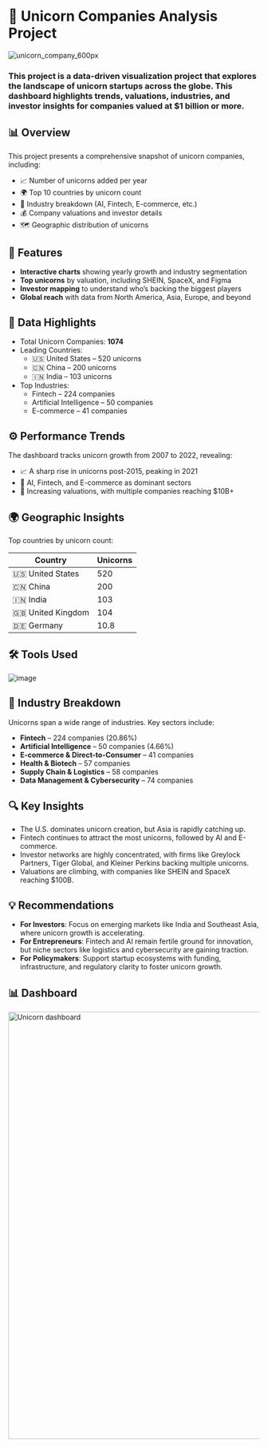 # 🦄 Unicorn Companies Analysis Project

![unicorn_company_600px](https://github.com/user-attachments/assets/1e8c8f89-f258-4bc8-95c0-400bbad2d5ed)


### This project is a data-driven visualization project that explores the landscape of unicorn startups across the globe. This dashboard highlights trends, valuations, industries, and investor insights for companies valued at $1 billion or more.

## 📊 Overview

This project presents a comprehensive snapshot of unicorn companies, including:

- 📈 Number of unicorns added per year
- 🌍 Top 10 countries by unicorn count
- 🧠 Industry breakdown (AI, Fintech, E-commerce, etc.)
- 💰 Company valuations and investor details
- 🗺️ Geographic distribution of unicorns

## 🧩 Features

- **Interactive charts** showing yearly growth and industry segmentation
- **Top unicorns** by valuation, including SHEIN, SpaceX, and Figma
- **Investor mapping** to understand who’s backing the biggest players
- **Global reach** with data from North America, Asia, Europe, and beyond

## 📍 Data Highlights

- Total Unicorn Companies: **1074**
- Leading Countries:
  - 🇺🇸 United States – 520 unicorns
  - 🇨🇳 China – 200 unicorns
  - 🇮🇳 India – 103 unicorns
- Top Industries:
  - Fintech – 224 companies
  - Artificial Intelligence – 50 companies
  - E-commerce – 41 companies
    

## ⚙️ Performance Trends

The dashboard tracks unicorn growth from 2007 to 2022, revealing:

- 📈 A sharp rise in unicorns post-2015, peaking in 2021
- 🧠 AI, Fintech, and E-commerce as dominant sectors
- 💸 Increasing valuations, with multiple companies reaching $10B+


## 🌍 Geographic Insights

Top countries by unicorn count:

| Country         | Unicorns |
|----------------|----------|
| 🇺🇸 United States | 520      |
| 🇨🇳 China         | 200      |
| 🇮🇳 India         | 103      |
| 🇬🇧 United Kingdom| 104      |
| 🇩🇪 Germany       | 10.8     |

## 🛠️ Tools Used

![image](https://github.com/user-attachments/assets/593e0e99-9e79-4d04-84bc-fdef644254d5)


## 🧠 Industry Breakdown

Unicorns span a wide range of industries. Key sectors include:

- **Fintech** – 224 companies (20.86%)
- **Artificial Intelligence** – 50 companies (4.66%)
- **E-commerce & Direct-to-Consumer** – 41 companies
- **Health & Biotech** – 57 companies
- **Supply Chain & Logistics** – 58 companies
- **Data Management & Cybersecurity** – 74 companies


## 🔍 Key Insights

- The U.S. dominates unicorn creation, but Asia is rapidly catching up.
- Fintech continues to attract the most unicorns, followed by AI and E-commerce.
- Investor networks are highly concentrated, with firms like Greylock Partners, Tiger Global, and Kleiner Perkins backing multiple unicorns.
- Valuations are climbing, with companies like SHEIN and SpaceX reaching $100B.


## 💡 Recommendations

- **For Investors**: Focus on emerging markets like India and Southeast Asia, where unicorn growth is accelerating.
- **For Entrepreneurs**: Fintech and AI remain fertile ground for innovation, but niche sectors like logistics and cybersecurity are gaining traction.
- **For Policymakers**: Support startup ecosystems with funding, infrastructure, and regulatory clarity to foster unicorn growth.

## 📊 Dashboard

<img width="1542" height="857" alt="Unicorn dashboard" src="https://github.com/user-attachments/assets/65cbd7a0-0f92-41e2-b00f-2d5bc24444fd" />
